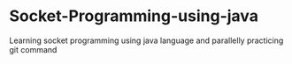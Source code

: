 # Socket-Programming-using-java
Learning socket programming using java language and parallelly practicing git command 
